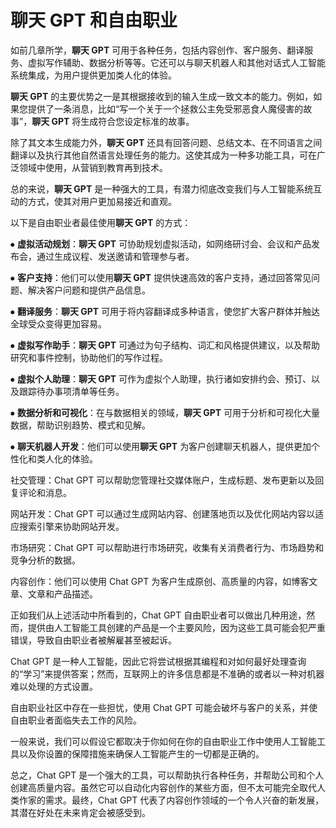 # **聊天 GPT** 和自由职业

如前几章所学，**聊天 GPT** 可用于各种任务，包括内容创作、客户服务、翻译服务、虚拟写作辅助、数据分析等等。它还可以与聊天机器人和其他对话式人工智能系统集成，为用户提供更加类人化的体验。

**聊天 GPT** 的主要优势之一是其根据接收到的输入生成一致文本的能力。例如，如果您提供了一条消息，比如“写一个关于一个拯救公主免受邪恶食人魔侵害的故事”，**聊天 GPT** 将生成符合您设定标准的故事。

除了其文本生成能力外，**聊天 GPT** 还具有回答问题、总结文本、在不同语言之间翻译以及执行其他自然语言处理任务的能力。这使其成为一种多功能工具，可在广泛领域中使用，从营销到教育再到技术。

总的来说，**聊天 GPT** 是一种强大的工具，有潜力彻底改变我们与人工智能系统互动的方式，使其对用户更加易接近和直观。

以下是自由职业者最佳使用**聊天 GPT** 的方式：

⦁  **虚拟活动规划**：**聊天 GPT** 可协助规划虚拟活动，如网络研讨会、会议和产品发布会，通过生成议程、发送邀请和管理参与者。

⦁  **客户支持**：他们可以使用**聊天 GPT** 提供快速高效的客户支持，通过回答常见问题、解决客户问题和提供产品信息。

⦁  **翻译服务**：**聊天 GPT** 可用于将内容翻译成多种语言，使您扩大客户群体并触达全球受众变得更加容易。

⦁  **虚拟写作助手**：**聊天 GPT** 可通过为句子结构、词汇和风格提供建议，以及帮助研究和事件控制，协助他们的写作过程。

⦁  **虚拟个人助理**：**聊天 GPT** 可作为虚拟个人助理，执行诸如安排约会、预订、以及跟踪待办事项清单等任务。

⦁  **数据分析和可视化**：在与数据相关的领域，**聊天 GPT** 可用于分析和可视化大量数据，帮助识别趋势、模式和见解。

⦁  **聊天机器人开发**：他们可以使用**聊天 GPT** 为客户创建聊天机器人，提供更加个性化和类人化的体验。

社交管理：Chat GPT 可以帮助您管理社交媒体账户，生成标题、发布更新以及回复评论和消息。

网站开发：Chat GPT 可以通过生成网站内容、创建落地页以及优化网站内容以适应搜索引擎来协助网站开发。

市场研究：Chat GPT 可以帮助进行市场研究，收集有关消费者行为、市场趋势和竞争分析的数据。

内容创作：他们可以使用 Chat GPT 为客户生成原创、高质量的内容，如博客文章、文章和产品描述。

正如我们从上述活动中所看到的，Chat GPT 自由职业者可以做出几种用途，然而，提供由人工智能工具创建的产品是一个主要风险，因为这些工具可能会犯严重错误，导致自由职业者被解雇甚至被起诉。

Chat GPT 是一种人工智能，因此它将尝试根据其编程和对如何最好处理查询的“学习”来提供答案；然而，互联网上的许多信息都是不准确的或者以一种对机器难以处理的方式设置。

自由职业社区中存在一些担忧，使用 Chat GPT 可能会破坏与客户的关系，并使自由职业者面临失去工作的风险。

一般来说，我们可以假设它都取决于你如何在你的自由职业工作中使用人工智能工具以及你设置的保障措施来确保人工智能产生的一切都是正确的。

总之，Chat GPT 是一个强大的工具，可以帮助执行各种任务，并帮助公司和个人创建高质量内容。虽然它可以自动化内容创作的某些方面，但不太可能完全取代人类作家的需求。最终，Chat GPT 代表了内容创作领域的一个令人兴奋的新发展，其潜在好处在未来肯定会被感受到。
